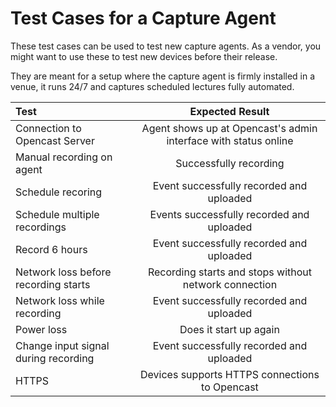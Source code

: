 Test Cases for a Capture Agent
==============================

These test cases can be used to test new capture agents.
As a vendor, you might want to use these to test new devices before their release.

They are meant for a setup where the capture agent is firmly installed in a venue,
it runs 24/7 and captures scheduled lectures fully automated.

|Test      | Expected Result |
| :---     |    :----:       |
|Connection to Opencast Server| Agent shows up at Opencast's admin interface with status online|
|Manual recording on agent| Successfully recording|
|Schedule recoring| Event successfully recorded and uploaded|
|Schedule multiple recordings| Events successfully recorded and uploaded|
|Record 6 hours| Event successfully recorded and uploaded|
|Network loss before recording starts| Recording starts and stops without network connection|
|Network loss while recording| Event successfully recorded and uploaded|
|Power loss| Does it start up again|
|Change input signal during recording| Event successfully recorded and uploaded|
|HTTPS| Devices supports HTTPS connections to Opencast|
